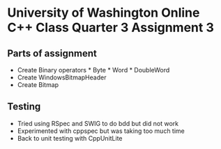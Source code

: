 University of Washington Online C++ Class Quarter 3 Assignment 3
==================================================================
Parts of assignment
--------------------------
  *  Create Binary operators
    *  Byte
    *  Word
    *  DoubleWord
  * Create WindowsBitmapHeader
  * Create Bitmap

Testing
--------------
  *  Tried using RSpec and SWIG to do bdd but did not work
  *  Experimented with cppspec but was taking too much time
  *  Back to unit testing with CppUnitLite 

